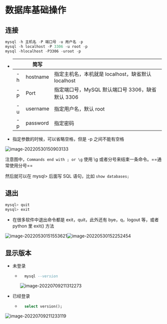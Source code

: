 数据库基础操作
===

连接
---

```sql
mysql -h 主机名 -P 端口号 -u 用户名 -p
mysql -h localhost -P 3306 -u root -p
mysql -hlocalhost -P3306 -uroot -p
```

- |      | 简写     |                                                    |
    | :--: | -------- | -------------------------------------------------- |
    |  -h  | hostname | 指定主机名，本机就是 localhost，缺省默认 localhost |
    |  -P  | Port     | 指定端口号，MySQL 默认端口号 3306，缺省默认 3306   |
    |  -u  | username | 指定用户名，默认 root                              |
    |  -p  | password | 指定密码                                           |

- 指定参数的时候，可以省略空格，但是 -p 之间不能有空格

![image-20220530150903133](https://attach.blog.wen7.online/image-20220530150903133.png)

注意图中，`Commands end with ; or \g` 使用 \g 或者分号来结束一条命令。==通常使用分号==

然后就可以在 mysql>  后面写 SQL 语句，比如 `show databases;`



退出
---

```sql
mysql> quit
mysql> exit
```

- 在很多软件中退出命令都是 exit，quit，此外还有 bye，q，logout 等，或者 python 里 exit() 方法

![image-20220530151553621](https://attach.blog.wen7.online/image-20220530151618741.png)![image-20220530152252454](https://attach.blog.wen7.online/image-20220530152252454.png)



## 显示版本

- 未登录

	- ```sql
		mysql --version
		```

		![image-20220709211312273](https://attach.blog.wen7.online/20220709211312.png)

- 已经登录

	- ```sql
		select version();
		```

![image-20220709211233119](https://attach.blog.wen7.online/20220709211233.png)
